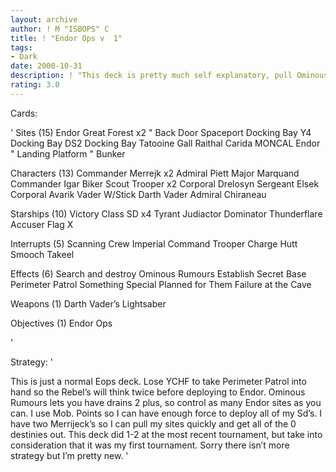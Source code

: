 ```yaml
---
layout: archive
author: ! M "ISBOPS" C
title: ! "Endor Ops v  1"
tags:
- Dark
date: 2000-10-31
description: ! "This deck is pretty much self explanatory, pull Ominous Rumours and drain.  And if you can flip the objective"
rating: 3.0
---
```

Cards: 

' Sites (15)
Endor
Great Forest x2
"	  Back Door
Spaceport Docking Bay
Y4  Docking Bay
DS2 Docking Bay
Tatooine
Gall
Raithal
Carida
MONCAL
Endor
"	 Landing Platform
"	 Bunker


  Characters (13)
Commander Merrejk x2
Admiral Piett
Major Marquand
Commander Igar
Biker Scout Trooper x2
Corporal Drelosyn
Sergeant Elsek
Corporal Avarik
Vader W/Stick
Darth Vader
Admiral Chiraneau

   Starships (10)
Victory Class SD x4
Tyrant
Judiactor
Dominator
Thunderflare
Accuser
Flag X

   Interrupts (5)
Scanning Crew
Imperial Command
Trooper Charge
Hutt Smooch
Takeel

   Effects (6)
Search and destroy
Ominous Rumours
Establish Secret Base
Perimeter Patrol
Something Special Planned for Them
Failure at the Cave

   Weapons (1)
Darth Vader’s
  Lightsaber

Objectives (1) Endor Ops




'

Strategy: '

This is just a normal Eops deck.  Lose YCHF to take Perimeter Patrol into hand so the Rebel’s will think twice before deploying to Endor.  Ominous Rumours lets you have drains 2 plus, so control as many Endor sites as you can.  I use
Mob. Points so I can have enough force to deploy all of my Sd’s.  I have two Merrijeck’s so I can pull my sites quickly and get all of the 0 destinies out.  This deck did 1-2 at the most recent tournament, but take into consideration that it was my first tournament.  Sorry there isn’t more strategy but I’m pretty new. '
